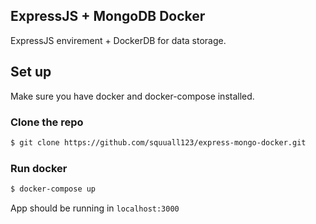 ## ExpressJS + MongoDB Docker
ExpressJS envirement + DockerDB for data storage.

## Set up
Make sure you have docker and docker-compose installed.

### Clone the repo
```bash
$ git clone https://github.com/squuall123/express-mongo-docker.git
```
 ### Run docker
 ```bash
 $ docker-compose up
 ```

 App should be running in `localhost:3000`
